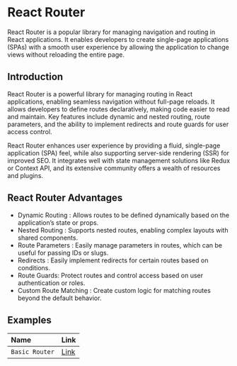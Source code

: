 # React Router
React Router is a popular library for managing navigation and routing in React applications. It enables developers to create single-page applications (SPAs) with a smooth user experience by allowing the application to change views without reloading the entire page.


## Introduction
    
React Router is a powerful library for managing routing in React applications, enabling seamless navigation without full-page reloads. It allows developers to define routes declaratively, making code easier to read and maintain. Key features include dynamic and nested routing, route parameters, and the ability to implement redirects and route guards for user access control.

React Router enhances user experience by providing a fluid, single-page application (SPA) feel, while also supporting server-side rendering (SSR) for improved SEO. It integrates well with state management solutions like Redux or Context API, and its extensive community offers a wealth of resources and plugins.


## React Router Advantages 
- Dynamic Routing : Allows routes to be defined dynamically based on the application’s state or props.
- Nested Routing : Supports nested routes, enabling complex layouts with shared components.
- Route Parameters : Easily manage parameters in routes, which can be useful for passing IDs or slugs.
- Redirects : Easily implement redirects for certain routes based on conditions.
- Route Guards: Protect routes and control access based on user authentication or roles.
- Custom Route Matching : Create custom logic for matching routes beyond the default behavior.



## Examples 
| Name | Link     | 
| :-------- | :------- |
| `Basic Router` | [Link](https://github.com/rahulkulkarni375/React-Router/tree/main/Simple%20Router)|
